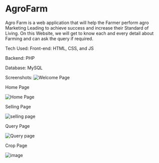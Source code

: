 # AgroFarm

Agro Farm is a web application that will help the Farmer perform agro Marketing Leading to achieve success and increase their Standard of Living.
On this Website, we will get to know each and every detail about Farming and can ask the query if required.

Tech Used:
Front-end: HTML, CSS, and JS

Backend: PHP

Database: MySQL

Screenshots:
![Welcome Page](https://github.com/dev-zoro/AgroFarm/assets/85384891/b2a87c99-3715-4cbb-91a0-647dd9810f25)

Home Page

![Home Page](https://github.com/dev-zoro/AgroFarm/assets/85384891/aa9635e9-2a6a-49f4-acd6-52bfc673f962)


Selling Page

![selling page](https://github.com/dev-zoro/AgroFarm/assets/85384891/6b19df9f-228d-4d52-be84-bee40b2dc4f3)


Query Page

![Query page](https://github.com/dev-zoro/AgroFarm/assets/85384891/e5245d69-ed02-4657-b1aa-71d10219dd18)


Crop Page

![image](https://github.com/dev-zoro/AgroFarm/assets/85384891/ad837b5f-95f6-444d-bf36-1f5b563e05ec)
